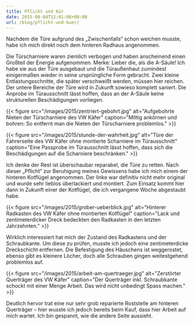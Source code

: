 ```yaml
---
title: Pflicht und Kür
date: 2015-08-04T12:01:08+00:00
url: /blog/pflicht-und-kuer/
---
```


Nachdem die Türe aufgrund des „Zwischenfalls“ schon weichen musste, habe ich mich direkt noch dem hinteren Radhaus angenommen.

Die Türscharniere waren ziemlich verbogen und haben anscheinend einen Großteil der Energie aufgenommen. Merke: Lieber die, als die A-Säule! Ich habe sie aus der Türe ausgebaut und die Türaußenhaut zumindest einigermaßen wieder in seine ursprüngliche Form gebracht. Zwei kleine Entlastungsschnitte, die später verschweißt werden, müssen hier reichen. Der untere Bereiche der Türe wird in Zukunft sowieso komplett saniert. Die Anprobe im Türausschnitt lässt hoffen, dass an der A-Säule keine strukturellen Beschädigungen vorliegen.

<!--more-->

{{< figure src="/images/2015/zentriert-gebohrt.jpg" alt="Aufgebohrte Nieten der Türscharniere des VW Käfer" caption="Mittig ankörnen und bohren: So entfernt man die Nieten der Türscharniere problemlos." >}}

{{< figure src="/images/2015/stunde-der-wahrheit.jpg" alt="Türe der Fahrerseite des VW Käfer ohne montierte Scharniere im Türausschnitt" caption="Eine Passprobe im Türausschnitt lässt hoffen, dass sich die Beschädigungen auf die Scharniere beschränken." >}}

Ich denke der Rest ist überschaubar reparabel, die Türe zu retten. Nach dieser „Pflicht“ zur Beruhigung meines Gewissens habe ich mich einem der hinteren Kotflügel angenommen. Der linke war definitiv nicht mehr original und wurde sehr lieblos überlackiert und montiert. Zum Einsatz kommt hier dann in Zukunft einer der Kotflügel, die ich vergangene Woche abgestaubt habe.

{{< figure src="/images/2015/grober-ueberblick.jpg" alt="Hinterer Radkasten des VW Käfer ohne montierten Kotflügel" caption="Lack und zentimeterdicker Dreck bedeckten den Radkasten in den letzten Jahrzehnten." >}}

Wirklich interessiert hat mich der Zustand des Radkastens und der Schraubkante. Um diese zu prüfen, musste ich jedoch eine zentimeterdicke Dreckschicht entfernen. Die Befestigung des Häuschens ist weggerostet, ebenso gibt es kleinere Löcher, doch alle Schrauben gingen weitestgehend problemlos auf.

{{< figure src="/images/2015/arbeit-am-quertraeger.jpg" alt="Zerstörter Querträger des VW Käfer" caption="Der Querträger inkl. Schraubkante schockt mit einer Menge Arbeit. Das wird nicht unbedingt Spass machen." >}}

Deutlich hervor trat eine nur sehr grob reparierte Roststelle am hinteren Querträger – hier wusste ich jedoch bereits beim Kauf, dass hier Arbeit auf mich wartet. Ich bin gespannt, wie die andere Seite aussieht.
